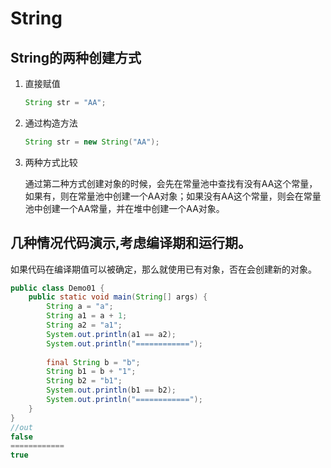 # String

## String的两种创建方式

1. 直接赋值

   ```java
   String str = "AA";
   ```

2. 通过构造方法

   ```java
   String str = new String("AA");
   ```

3. 两种方式比较

   通过第二种方式创建对象的时候，会先在常量池中查找有没有AA这个常量，如果有，则在常量池中创建一个AA对象；如果没有AA这个常量，则会在常量池中创建一个AA常量，并在堆中创建一个AA对象。

## 几种情况代码演示,考虑编译期和运行期。
如果代码在编译期值可以被确定，那么就使用已有对象，否在会创建新的对象。
```java
public class Demo01 {
    public static void main(String[] args) {
        String a = "a";
        String a1 = a + 1;
        String a2 = "a1";
        System.out.println(a1 == a2);
        System.out.println("============");
        
        final String b = "b";
        String b1 = b + "1";
        String b2 = "b1";
        System.out.println(b1 == b2);
        System.out.println("============");
    }
}
//out
false
============
true
```

